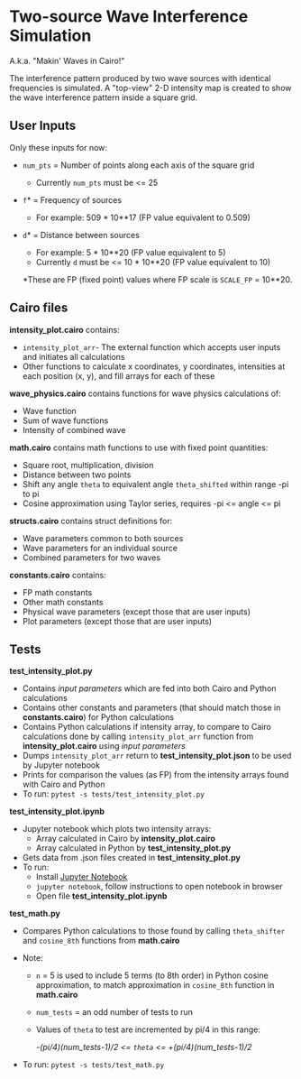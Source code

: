 # Two-source Wave Interference Simulation

A.k.a. "Makin' Waves in Cairo!"

The interference pattern produced by two wave sources with identical frequencies is simulated. A "top-view" 2-D intensity map is created to show the wave interference pattern inside a square grid.   


## User Inputs

Only these inputs for now:
- `num_pts` = Number of points along each axis of the square grid
    - Currently `num_pts` must be <= 25
- `f`* = Frequency of sources
    - For example: 509 * 10**17 (FP value equivalent to 0.509) 
- `d`* = Distance between sources 
    - For example: 5 * 10**20 (FP value equivalent to 5)
    - Currently `d` must be <= 10 * 10**20 (FP value equivalent to 10)

    *These are FP (fixed point) values where FP scale is `SCALE_FP` = 10**20.


## Cairo files

**intensity_plot.cairo** contains:
- `intensity_plot_arr`- The external function which accepts user inputs and initiates all calculations
- Other functions to calculate x coordinates, y coordinates, intensities at each position (x, y), and fill arrays for each of these

**wave_physics.cairo** contains functions for wave physics calculations of: 
- Wave function
- Sum of wave functions
- Intensity of combined wave

**math.cairo** contains math functions to use with fixed point quantities: 
- Square root, multiplication, division
- Distance between two points
- Shift any angle `theta` to equivalent angle `theta_shifted` within range -pi to pi
- Cosine approximation using Taylor series, requires -pi <= angle <= pi

**structs.cairo** contains struct definitions for: 
- Wave parameters common to both sources
- Wave parameters for an individual source
- Combined parameters for two waves

**constants.cairo** contains: 
- FP math constants
- Other math constants
- Physical wave parameters (except those that are user inputs)
- Plot parameters (except those that are user inputs)


## Tests

**test_intensity_plot.py**
- Contains *input parameters* which are fed into both Cairo and Python calculations
- Contains other constants and parameters (that should match those in **constants.cairo**) for Python calculations 
- Contains Python calculations if intensity array, to compare to Cairo calculations done by calling `intensity_plot_arr` function from **intensity_plot.cairo** using *input parameters*
- Dumps `intensity_plot_arr` return to **test_intensity_plot.json** to be used by Jupyter notebook
- Prints for comparison the values (as FP) from the intensity arrays found with Cairo and Python
- To run: `pytest -s tests/test_intensity_plot.py`


**test_intensity_plot.ipynb**
- Jupyter notebook which plots two intensity arrays:
    - Array calculated in Cairo by **intensity_plot.cairo**
    - Array calculated in Python by **test_intensity_plot.py**
- Gets data from .json files created in **test_intensity_plot.py**
- To run:
    - Install [Jupyter Notebook](https://jupyter.org/install)
    - `jupyter notebook`, follow instructions to open notebook in browser
    - Open file **test_intensity_plot.ipynb**


**test_math.py**
- Compares Python calculations to those found by calling `theta_shifter` and `cosine_8th` functions from **math.cairo**
- Note:
    - `n` = 5 is used to include 5 terms (to 8th order) in Python cosine approximation, to match approximation in `cosine_8th` function in **math.cairo**
    - `num_tests` = an odd number of tests to run
    - Values of `theta` to test are incremented by pi/4 in this range:

        *-(pi/4)(num_tests-1)/2 <= `theta` <= +(pi/4)(num_tests-1)/2*

- To run: `pytest -s tests/test_math.py`